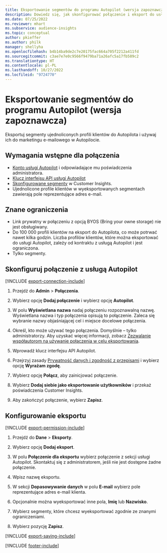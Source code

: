 ```yaml
---
title: Eksportowanie segmentów do programu Autopilot (wersja zapoznawcza)
description: Dowiedz się, jak skonfigurować połączenie i eksport do usługi Autopilot.
ms.date: 07/25/2022
ms.reviewer: mhart
ms.subservice: audience-insights
ms.topic: conceptual
author: pkieffer
ms.author: philk
manager: shellyha
ms.openlocfilehash: b4b14ba9de2c7e20175fac664a705f2212a411fd
ms.sourcegitcommit: c3ae7e7e0c9566f9479ba71a26afc5a17fb589c2
ms.translationtype: HT
ms.contentlocale: pl-PL
ms.lasthandoff: 10/27/2022
ms.locfileid: "9724770"
---
```

# <a name="export-segments-to-autopilot-preview"></a>Eksportowanie segmentów do programu Autopilot (wersja zapoznawcza)

Eksportuj segmenty ujednoliconych profili klientów do Autopilota i używaj ich do marketingu e-mailowego w Autopilocie.

## <a name="prerequisites-for-a-connection"></a>Wymagania wstępne dla połączenia

- [Konto usługi Autopilot](https://www.autopilothq.com/) i odpowiadające mu poświadczenia administratora.
- [Klucz interfejsu API usługi Autopilot](https://autopilot.docs.apiary.io/#)
- [Skonfigurowane segmenty](segments.md) w Customer Insights.
- Ujednolicone profile klientów w wyeksportowanych segmentach zawierają pole reprezentujące adres e-mail.

## <a name="known-limitations"></a>Znane ograniczenia

- Link prywatny w połączeniu z opcją BYOS (Bring your owne storage) nie jest obsługiwany.
- Do 100 000 profili klientów na eksport do Autopilota, co może potrwać nawet kilka godzin. Liczba profilów klientów, które można eksportować do usługi Autopilot, zależy od kontraktu z usługą Autopilot i jest ograniczona.
- Tylko segmenty.

## <a name="set-up-connection-to-autopilot"></a>Skonfiguruj połączenie z usługą Autopilot

[!INCLUDE [export-connection-include](includes/export-connection-admn.md)]

1. Przejdź do **Admin** > **Połączenia**.

1. Wybierz opcję **Dodaj połączenie** i wybierz opcję **Autopilot**.

1. W polu **Wyświetlana nazwa** nadaj połączeniu rozpoznawalną nazwę. Wyświetlana nazwa i typ połączenia opisują to połączenie. Zaleca się wybranie nazwy objaśniającej cel i miejsce docelowe połączenia.

1. Określ, kto może używać tego połączenia. Domyślnie – tylko administratorzy. Aby uzyskać więcej informacji, zobacz [Zezwalanie współautorom na używanie połączenia w celu eksportowania](connections.md#allow-contributors-to-use-a-connection-for-exports).

1. Wprowadź klucz interfejsu API Autopilot.

1. Przejrzyj zasady [Prywatność danych i zgodność z przepisami](connections.md#data-privacy-and-compliance) i wybierz opcję **Wyrażam zgodę**.

1. Wybierz opcję **Połącz**, aby zainicjować połączenie.

1. Wybierz **Dodaj siebie jako eksportowanie użytkowników** i przekaż poświadczenia Customer Insights.

1. Aby zakończyć połączenie, wybierz **Zapisz**.

## <a name="configure-an-export"></a>Konfigurowanie eksportu

[!INCLUDE [export-permission-include](includes/export-permission.md)]

1. Przejdź do **Dane** > **Eksporty**.

1. Wybierz opcję **Dodaj eksport**.

1. W polu **Połączenie dla eksportu** wybierz połączenie z sekcji usługi Autopilot. Skontaktuj się z administratorem, jeśli nie jest dostępne żadne połączenie.

1. Wpisz nazwę eksportu.

1. W sekcji **Dopasowywanie danych** w polu **E-mail** wybierz pole reprezentujące adres e-mail klienta.

1. Opcjonalnie można wyeksportować inne pola, **Imię** lub **Nazwisko**.

1. Wybierz segmenty, które chcesz wyeksportować zgodnie ze znanymi ograniczeniami.

1. Wybierz pozycję **Zapisz**.

[!INCLUDE [export-saving-include](includes/export-saving.md)]

[!INCLUDE [footer-include](includes/footer-banner.md)]
